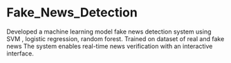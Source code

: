 # Fake_News_Detection
Developed a machine learning model fake news detection system using SVM , logistic regression, random forest.
Trained on dataset of real and fake news
The system enables real-time news verification with an interactive interface. 
